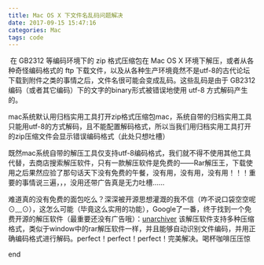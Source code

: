 ```yaml
---
title: Mac OS X 下文件名乱码问题解决
date: 2017-09-15 15:47:16
categories: Mac
tags: code
---
```


​	在 GB2312 等编码环境下的 zip 格式压缩包在 Mac OS X 环境下解压，或者从各种奇怪编码格式的 ftp 下载文件，以及从各种生产环境竟然不是utf-8的古代论坛下载到附件之类的事情之后，文件名很可能会变成乱码。这些乱码是由于 GB2312 编码（或者其它编码）下的文字的binary形式被错误地使用 utf-8 方式解码产生的。

​	mac系统默认用归档实用工具打开zip格式压缩包mac，系统自带的归档实用工具只能用utf-8的方式解码，且不能配置解码格式，所以当我们用归档实用工具打开的zip压缩文件会显示错误编码格式（此处只想吐槽）

​	既然mac系统自带的解压工具仅支持utf-8编码格式，我们就不得不使用其他工具代替，去商店搜索解压软件，只有一款解压软件是免费的——Rar解压王，下载使用之后果然应验了那句话天下没有免费的午餐，没有用，没有用，没有用！！！重要的事情说三遍，，，没用还带广告真是无力吐槽……

​	难道真的没有免费的面包吃么？深深被开源思想灌溉的我不信（咋不说口袋空空呢⊙﹏⊙），这怎么可能（毕竟这么实用的功能），Google了一番，终于找到一个免费开源的解压软件（最重要还没有广告哦）：[unarchiver](https://theunarchiver.com/) 该解压软件支持多种压缩格式，类似于window中的rar解压软件一样，并且能够自动识别文件编码，并用正确编码格式进行解码。perfect！perfect！perfect！完美解决。喝杯咖啡压压惊

  end